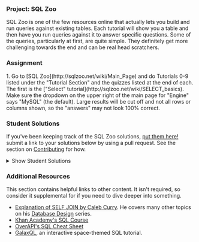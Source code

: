 ### Project: SQL Zoo

SQL Zoo is one of the few resources online that actually lets you build and run queries against existing tables.  Each tutorial will show you a table and then have you run queries against it to answer specific questions.  Some of the queries, particularly at first, are quite simple.  They definitely get more challenging towards the end and can be real head scratchers.

### Assignment

<div class="lesson-content__panel" markdown="1">
  1. Go to [SQL Zoo](http://sqlzoo.net/wiki/Main_Page) and do Tutorials 0-9 listed under the "Tutorial Section" and the quizzes listed at the end of each.  The first is the ["Select" tutorial](http://sqlzoo.net/wiki/SELECT_basics).  Make sure the dropdown on the upper right of the main page for "Engine" says "MySQL" (the default).  Large results will be cut off and not all rows or columns shown, so the "answers" may not look 100% correct.
</div>

### Student Solutions
If you've been keeping track of the SQL Zoo solutions, [put them here!](https://github.com/TheOdinProject/curriculum/blob/master/databases/project_databases.md) submit a link to your solutions below by using a pull request. See the section on [Contributing](http://github.com/TheOdinProject/curriculum/blob/master/contributing.md) for how.

<details markdown="block">
  <summary> Show Student Solutions </summary>

* Add your solution below this line!
* [jithin's Solution](https://github.com/jithindasad/sql_zoo_challenge)
* [jodokusquack's Solution](https://github.com/jodokusquack/sql-zoo-challenge)
* [Bertil's solution](https://github.com/bertil291utn/sql-zoo-database)
* [Mikael's Solution](https://mikearaya.github.io/sql-zoo-challenge)
* [Andres Ruiz's Solution](https://github.com/Andrsrz/sql-zoo)
* [Olugbade Olalekan's Solution](https://github.com/gbadesimple/project_sql_zoo)
* [Robin's Solution](https://github.com/CoolGlasses/SQL-Zoo)
* [Chau Nguyen's Solution](https://github.com/VanQuishi/SQL-Zoo)
* [David Tan's Solution](https://github.com/davecmd/SQL-Zoo-Solutions)
* [Jose Salvador's Solution](https://github.com/Jsalvadorpp/SQL-Zoo)
* [Sherman's Solution](https://github.com/shermansjliu/sql-zoo)
* [Martinez's Santiago Solution](https://github.com/samart333/SQLZOO-project.git)
* [Kevin Vuong's Solution](https://github.com/fffear/the_odin_project_sql)
* [Braxton Lemmon's Solution](https://github.com/braxtonlemmon/SQL_Zoo)
* [Henry Naoto Ishiyama's Solution](https://github.com/TheDemonGuard/TheOdinProject/tree/master/Projects/Databases/SQLZoo)
* [Rudi Boshoff's solution](https://github.com/RudiBoshoff/SQL_ZOO)
* [LCDonadio's solution](https://github.com/LCDonadio/odin_project_sql)
* [Learnsometing's solution](https://github.com/learnsometing/Odin_SQL_project)
* [Bojo's solution](https://github.com/BojoZahariev/Project_SQL)
* [Simon Tharby's solution](https://github.com/jinjagit/sql_practice)
* [N00bG1rl's Solution](https://github.com/N00bG1rl/sql)
* [svpat1's Solution](https://github.com/svpat1/Project_sql_zoo/blob/master/README.md)
* [Diana's Solution](https://github.com/dianastanciu/sql_zoo/blob/master/README.md)
* [Mohamed Elattar's Solution](https://github.com/mohamed-elattar/sql_zoo_tutorials/blob/master/sql_zoo_tutorials.sql)
* [Malaika's Solution](https://github.com/malaikaMI/Project_SQL_Zoo)
* [Rey's Solution](https://github.com/Rey810/SQL)
* [Dennis Cope's Solution](https://github.com/coped/sqlzoo-tutorial)
* [Max Garber's Solution](https://github.com/bubblebooy/miscellaneous-exercises/blob/master/SQL_zoo_solutions.sql)
* [Jon Yoo's Solution](https://github.com/jonyoowa/sql_zoo_examples/blob/master/sqlzoo.sql)
* [Javier Machin's Solution](https://github.com/Javier-Machin/SQL-exercises/blob/master/SQLzoo.sql)
* [Raiko's Solution](https://github.com/Cypher0/sql_zoo)
* [Kasey Z's solution](https://github.com/kasey-z/sql_zoo)
* [Jonathan Yiv's solution](https://github.com/JonathanYiv/sqlzoo)
* [Clayton Sweeten's solution](https://github.com/cjsweeten101/sql_zoo)
* [Nikolay Dyulgerov's solution](https://github.com/NicolayD/sql-zoo)
* [mindovermiles262's Solutions](https://github.com/mindovermiles262/SQLZoo)
* [holdercp's solution](https://github.com/holdercp/sql-zoo)
* [nmac's solution](https://github.com/nmacawile/SQLZOO)
* [ToTenMilan's](https://github.com/ToTenMilan/the_odin_project/blob/master/rails/sql/sqlzoo.md)
* [MichaelMagnoli's solution](https://github.com/MichaelMagnoli/Web-Dev-Projects/tree/master/The%20Odin%20Project/Ruby%20on%20Rails/SQL%20Zoo)
* [Donald's solution](https://github.com/donaldali/odin-rails/tree/master/project_sql)
* [Dominik Stodolny's solution](https://github.com/dstodolny/sql_zoo)
* [Trump's solution](https://github.com/trump812/sql_tutorial)
* [Kevin Mulhern's solution](https://github.com/KevinMulhern/sql_and_databases)
* [Tomislav Mikulin's solution](https://github.com/MrKindle85/SQLZOO)
* [dchen71's solution](https://github.com/dchen71/the_odin_project/tree/master/Rails/SQLZOO)
* [Alex Chen's solution](https://github.com/Chenzilla/SQL_Zoo)
* [Dan Hoying's solution](https://github.com/danhoying/sql_and_databases)
* [Radi Totev's solution](https://github.com/raditotev/sqlzoo-solutions)
* [Scott Bobbitt's solution](https://github.com/sco-bo/sql_zoo)
* [Max Gallant's solution](https://github.com/mcgalcode/SQLZoo)
* [James Brooks's solution](https://github.com/jhbrooks/sql-zoo)
* [Sander Schepens's solution](https://github.com/schepens83/theodinproject.com/tree/master/rails/project5--sqlzoo.net)
* [Arthur Vieira's solution](https://github.com/arthur-vieira/sqlzoo)
* [Fabricio Carrara's solution](https://github.com/fcarrara/sql_zoo)
* [codyloyd's solution](https://github.com/codyloyd/sqlzoo-solutions/blob/master/SQLZOO_solutions.md)
* [Shala Qweghen's solution](https://github.com/ShalaQweghen/project_sql)
* [Jiazhi Guo's solution](https://github.com/jerrykuo7727/sql_zoo)
* [DV's solution](https://github.com/dvislearning/sql_zoo)
* [at0micr3d's solution](https://github.com/at0micr3d/sql-zoo)
* [Tom Westerhout's solution](https://github.com/Westw00d/SQL-Zoo)
* [Luján Fernaud's solution](https://github.com/lujanfernaud/sqlzoo)
* [Hana Klingova's solution](https://github.com/hanny21/sql_zoo_solutions)
* [HSaad's solution](https://github.com/HSaad/sql-zoo)
* [Agon's solution](https://github.com/AgonIdrizi/SQL_Zoo/blob/master/README.md)
* [Felipe Parreira's solution](https://github.com/FelipeParreira/TheOdinProject/blob/master/databases/SQL_zoo_project.sql)
* [Betul Sahin's solution](https://github.com/betulsahin87/My-SQLZoo-Solutions)
* [Victor Jin's Solution](https://github.com/Viktorjin/SQL-Project-1.-SQL-Zoo)
* [Tommy's Solution](https://github.com/hoangtommy/sqlzoo)
* [bchalman's Solution](https://github.com/bchalman/sql-zoo/blob/master/sql_zoo_tutorials.sql)
* [Slaven K's solution](https://github.com/Everdrought/sql-zoo-projects)
* [Jake's solution](https://github.com/jakercates/SQL-Practice)
* [Chris A's solution](https://github.com/SoftwareDevPro/SQLZoo)
* [Forison's solution](https://github.com/Forison/sql_practice)
* [Sergej Jurchenko's solution](https://github.com/Sergyurch/SQLZoo)
* [unheavenlycreature's solution](https://github.com/unheavenlycreature/sqlzoo)
* [Sanyogita's solution](https://github.com/SanyogitaPandit/sql/blob/master/sql_zoo.sql)
* [CodingCop's solution](https://github.com/cleve703/sqlZoo)
* [Hyperturing's solution](https://github.com/hyperturing/SQLZoo/tree/master/SQLZoo)

</details>

### Additional Resources
This section contains helpful links to other content. It isn't required, so consider it supplemental for if you need to dive deeper into something.

* [Explanation of SELF JOIN by Caleb Curry](https://www.youtube.com/watch?v=W0p8KP0o8g4). He covers many other topics on his [Database Design](https://www.youtube.com/watch?v=e7Pr1VgPK4w&list=PL_c9BZzLwBRK0Pc28IdvPQizD2mJlgoID) series.
* [Khan Academy's SQL Course](https://www.khanacademy.org/computing/computer-programming/sql)
* [OverAPI's SQL Cheat Sheet](http://overapi.com/mysql)
* [GalaxQL](http://sol.gfxile.net/galaxql.html), an interactive space-themed SQL tutorial.
